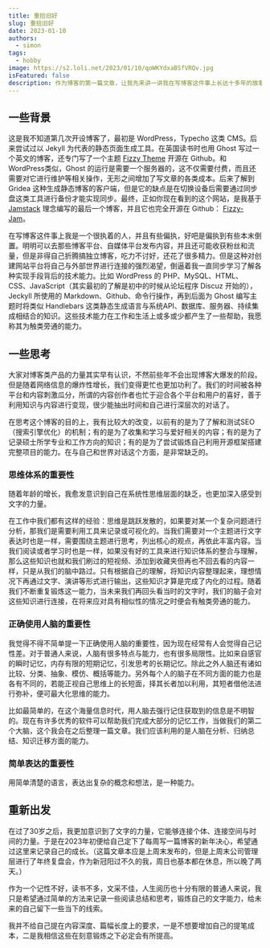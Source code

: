 ```yaml
---
title: 重拾旧好
slug: 重拾旧好
date: 2023-01-10
authors:
  - simon
tags:
  - hobby
image: https://s2.loli.net/2023/01/10/qoWKYdxaBSfVRQv.jpg
isFeatured: false
description: 作为博客的第一篇文章，让我先来讲一讲我在写博客这件事上长达十多年的故事。
---
```


## 一些背景

这是我不知道第几次开设博客了，最初是 WordPress，Typecho 这类 CMS。后来尝试过以 Jekyll 为代表的静态页面生成工具。在英国读书时也用 Ghost 写过一个英文的博客，还专门写了一个主题 [Fizzy Theme](https://github.com/huangyuzhang/Fizzy-Theme) 开源在 Github。和 WordPress类似，Ghost 的运行是需要一个服务器的，这不仅需要付费，而且还需要对它进行维护等相关操作，无形之间增加了写文章的各类成本。后来了解到 Gridea 这种生成静态博客的客户端，但是它的缺点是在切换设备后需要通过同步盘这类工具进行备份才能实现同步。最终，正如你现在看到的这个网站，是我基于 [Jamstack](https://jamstack.org/) 理念编写的最后一个博客，并且它也完全开源在 Github： [Fizzy-Jam](http://github.com/huangyuzhang/Fizzy-Jam)。

在写博客这件事上我是一个很执着的人，并且有些偏执，好吧是偏执到有些本末倒置。明明可以去那些博客平台、自媒体平台发布内容，并且还可能收获粉丝和流量，但是非得自己折腾搞独立博客，吃力不讨好，还花了很多精力。但是这种对创建网站平台将自己与外部世界进行连接的强烈渴望，倒逼着我一直同步学习了解各种实现手段背后的技术能力。比如 WordPress 的 PHP、MySQL、HTML、CSS、JavaScript（其实最初的了解是初中的时候从论坛程序 Discuz 开始的），Jeckyll 所使用的 Markdown、Github、命令行操作，再到后面为 Ghost 编写主题时将类似 Handlebars 这类静态生成语言与系统API、数据库、服务器、持续集成相结合的知识。这些技术能力在工作和生活上或多或少都产生了一些帮助，我愿称其为触类旁通的能力。

## 一些思考

大家对博客类产品的力量其实早有认识，不然前些年不会出现博客大爆发的阶段。但是随着网络信息的爆炸性增长，我们变得更忙也更加功利了。我们的时间被各种平台和内容刺激瓜分，所谓的内容创作者也忙于迎合各个平台和用户的喜好，善于利用知识与内容进行变现，很少能抽出时间和自己进行深层次的对话了。

在思考这个博客的目的上，我有比较大的改变，以前有的是为了了解和测试SEO（搜索引擎优化）的机制；有的是为了收集和学习与爱好相关的内容；有的是为了记录硕士所学专业和工作方向的知识；有的是为了尝试锻炼自己利用开源框架搭建完整项目的能力。在与自己和世界对话这个方面，是非常缺乏的。
### 思维体系的重要性

随着年龄的增长，我愈发意识到自己在系统性思维层面的缺乏，也更加深入感受到文字的力量。

在工作中我们都有这样的经验：思维是跳跃发散的，如果要对某一个复杂问题进行分析，那我们是需要利用工具来记录或可视化的。当我们需要对一个主题进行文字表达时也是一样，需要围绕主题进行思考，列出核心的观点，再依此丰富内容。当我们阅读或者学习时也是一样，如果没有好的工具来进行知识体系的整合与理解，那么这些知识也就和我们刷过的短视频、添加到收藏夹但再也不回去看的内容一样，只是从我们的脑中路过。只有根据自己的理解，将知识内容整理起来，理想情况下再通过文字、演讲等形式进行输出，这些知识才算是完成了内化的过程。随着我们不断重复锻炼这一能力，当未来我们再回头看当时的文字时，我们的脑子会对这些知识进行连接，在将来应对具有相似性的情况之时便会有触类旁通的能力。

### 正确使用人脑的重要性

我觉得不得不简单提一下正确使用人脑的重要性，因为现在经常有人会觉得自己记性差。对于普通人来说，人脑有很多特点与能力，也有很多局限性。比如来自感官的瞬时记忆，内存有限的短期记忆，引发思考的长期记忆。除此之外人脑还有诸如比较、分类、抽象、模仿、概括等能力。另外每个人的脑子在不同方面的能力也是各有不同的，若能正视自己思维上的长短面，择其长者加以利用，其短者借他法进行弥补，便可最大化思维的能力。

比如最简单的，在这个海量信息时代，用人脑去强行记住获取到的信息是不明智的。现在有许多优秀的软件可以帮助我们完成大部分的记忆工作，当做我们的第二个大脑，这个我会在之后整理一篇文章。我们应该利用的是人脑在分析、归纳总结、知识迁移方面的能力。

### 简单表达的重要性
用简单清楚的语言，表达出复杂的概念和想法，是一种能力。

## 重新出发

在过了30岁之后，我更加意识到了文字的力量，它能够连接个体、连接空间与时间的力量。于是在2023年初便给自己定下了每周写一篇博客的新年决心，希望通过这里来记录自己的成长。（这篇文章本应是上周末发布的，但是上周末公司管理层进行了年终复盘会，作为新冠阳过不久的我，周日也基本都在休息，所以晚了两天。）

作为一个记性不好，读书不多，文采不佳，人生阅历也十分有限的普通人来说，我只是希望通过简单的方法来记录一些阅读总结和思考，锻炼自己的文字能力，给未来的自己留下一些当下的线索。

我并不给自己提在内容深度、篇幅长度上的要求，一是不想要增加自己的提笔成本，二是我相信这些在刻意锻炼之下必定会有所提高。